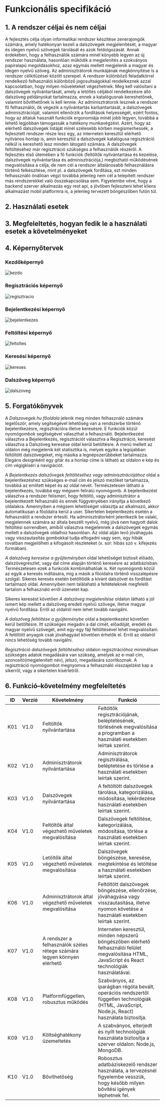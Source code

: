 # Funkcionális specifikáció

## 1. A rendszer céljai és nem céljai

A fejlesztés célja olyan informatikai rendszer készítése zenerajongók számára, amely hatékonyan kezeli a dalszövegek 
megjelenítését, a magyar és idegen nyelvű szövegek tárolását és azok feldolgozását.
Annak érdekében, hogy a felhasználók számára minél könyebb legyen az új rendszer használata, hasonlóan működik a megjelenítés 
a szokványos papíralapú megoldásokhoz, azaz egymás mellett megjelenik a magyar és idegen nyelvű szöveg. Az adminisztrátorok 
munkájának megkönnyítése is a rendszer célkitűzései között szerepel. A rendszer különböző feladatkörrel rendelkező felhasználói
különböző jogosultságokkal rendelkeznek azzal kapcsolatban, hogy milyen műveleteket végezhetnek.
Meg kell valósítani a dalszövegek nyilvántartását, amely a letöltés céljából rendelkezésre álló dalszöveg példányokat 
tartalmazza, ennek a katalógusnak kereshetőnek, valamint bővíthetőnek is kell lennie.
Az adminisztrátorok lesznek a rendszer fő felhasználói, ők végezik a nyilvántartás karbantartását, a dalszövegek adminisztrációját,
valamint ellenőrzik a fordítások helyességét, ezért fontos, hogy az általuk használt funkciók ergonomiája minél jobb legyen,
továbbá a lehető legjobban támogassák a hatékony munkavégzést. 
Azért, hogy az elérhető dalszövegek listáját minél szélesebb körben megismerhessék, a fejlesztett rendszer része lesz egy, az
interneten keresztűl elérhető nyilvános honlap is, amin keresztül a dalszövegek katalógusa regisztráció nélkül is kereshető 
lesz minden látogató számára. A dalszövegek feltöltéséhez már regisztráció szükséges a felhasználók részéről.
A fejlesztés első ütemében a fő funkciók (feltöltők nyilvántartása és kezelése, dalszövegek nyilvántartása
és adminisztrációja,) megbízható működésének megvalósítása a célja, de nem cél a rendszer általánosabb felhasználásra történő
felkészítése, mint pl. a dalszövegek fordítása, ezt minden felhassználó önállóan végzi továbbá jelenleg nem cél a telepített 
rendszer más rendszerekkel való összekapcsolása sem. Figyelembe véve, hogy a backend szerver alkalmazás egy rest api, a jövőben 
fejleszteni lehet kliens alkalmazást mobil platformra is, a jelenleg tervezett böngészőben futón túl.

## 2. Használati esetek


## 3. Megfeleltetés, hogyan fedik le a használati esetek a követelményeket
 

## 4. Képernyőtervek
  
### Kezdőképernyő  
![kezdo](https://github.com/beresgabor76/AFP2020_2_Lev_CsopA/blob/main/Doc/image/kezdo_oldal.jpg)  
  
### Regisztrációs képernyő  
![regisztracio](https://github.com/beresgabor76/AFP2020_2_Lev_CsopA/blob/main/Doc/image/regisztracios_oldal.jpg)  
  
### Bejelentkezési képernyő  
![bejelentkezes](https://github.com/beresgabor76/AFP2020_2_Lev_CsopA/blob/main/Doc/image/bejelentkezesi_oldal.jpg)  
  
### Feltöltési képernyő  
![feltoltes](https://github.com/beresgabor76/AFP2020_2_Lev_CsopA/blob/main/Doc/image/feltoltes_oldal.jpg)  
  
### Keresési képernyő  
![kereses](https://github.com/beresgabor76/AFP2020_2_Lev_CsopA/blob/main/Doc/image/kereses_oldal.jpg)  
  
### Dalszöveg képernyő  
![dalszoveg](https://github.com/beresgabor76/AFP2020_2_Lev_CsopA/blob/main/Doc/image/dalszoveg_oldal.jpg)    
  
## 5. Forgatókönyvek

A *Dalszovegek.hu főoldala*  jelenik meg minden felhasználó számára legelőször, amely segítségével lehetőség van a rendszerbe 
történő bejelentkezésre, regisztrációra illetve keresésre. E funkciók közül nyomógombok segítségével választhat a felhasználó.
Bejelentkezést választva a Bejelentkezés, regisztrációt választva a Regisztráció, keresést választva a Dalszöveg keresése oldal
kerül betöltésre. A menü mellett az oldalon még megjelenik két statisztika is, melyek egyike a legújabban feltöltött 
dalszövegeket, míg másika a legnépszerűbbeket tartalmazza. Elegáns designként egy gitár és a honlap címe is látható az oldalon 
e kép és cím végigkíséri a navigiációt.

A *Bejelentkezés dalszövegek feltöltéséhez vagy adminisztrációjához* oldal a bejelentkezéshez szükséges e-mail cím és jelszó
mezőket tartalmazza, továbbá az említett képet és az oldal nevét. Természetesen látható a bejelentkezés, továbbá egy mégsem 
feliratú nyomógomb. A bejelentkezést választva a rendszer felismeri, hogy feltöltő, vagy adminisztrátor a bejelentkezett
felhasználó és ennek függvényében irányítja a következő oldalakra. Amennyiben a mégsem lehetőséget választja az alkalmazó, 
akkor automatikusan a főoldalra kerül a user. Sikertelen bejelentkezés esetén a felhasználót a rendszer értesíti. Ha
adminisztrátorként jelentkezik be valaki, megjelennek számára az általa beszélt nyelvű, még jóvá nem hagyott dalok  feltöltési
sorrendben, amiből választva megjelennek a dalszövegek egymás mellett a dalszövegek oldalhoz hasonlóan. Az oldal alján levő 
jóváhagyás vagy visszautasítás gombokkal tudja elfogadni vagy sem, egy hibák rovatban megjelölheti a kifogásolt részleteket 
(x. sor: hibás szó v. kifejezés formában).

*A dalszöveg keresése a gyűjteményben* oldal lehetőséget biztosít előadó, dalszövegrészlet, vagy dal címe alapján történő 
keresésre az adatbázisban. Természetesen ezek a funkciók kombinálhatóak is. Két nyomógomb közül az egyik a keresés indítására, 
míg a másik a főoldalra történő visszalépésre szolgál. Sikeres keresés esetén betöltődik a kívánt dalszövet és fordítást
tartalmazó oldal.  Amennyiben nem találaható a feltételeknek megfelelő tartalom  a felhasználó erről üzenetet kap.

Sikeres keresést követően *A dalszöveg megjelenítése* oldalon  látható a jól ismert kép mellett a dalszöveg eredeti nyelvű
szövege, illetve magyar nyelvű fordítása. Erről az oldalról nem lehet tovább navigálni.

*A dalszöveg feltöltése a gyűjteménybe* oldal a bejelentkezést követően kerül betöltésre. Itt szükséges megadni a dal címét,
előadóját, eredeti és magyar nyelvű szövegét, amit egy-egy fájl feltöltésével lehet megvalósítani. A fetöltött anyagok csak
jóváhagyást követően érhetők el. Erről az oldalról nincs lehetőség tovább navigálni.

*Regisztráció dalszövegek feltöltéséhez* oldalon regisztrációhoz minimálisan szükséges adatok megadására van szükség, amelyek az
e-mail cím, azonosító(megjelenített név), jelszó, megadására szorítkoznak. A regisztráció nyomógombot megnyomva a felhasználó
visszajelzést kap a sikerről, vagy a sikertelen kísérletről.


## 6. Funkció–követelmény megfeleltetés
ID|Verzió|Követelmény|Funkció
--|------|-----------|-------
K01|V1.0|Feltöltők nyilvántartása|Feltöltők regisztrációjának, beléptetésének, törlésének megvalósítása a programban a használati esetekben leírtak szerint.  
K02|V1.0|Adminisztrátorok nyilvántartása|Adminisztrátorok regisztrálása, beléptetése és törlése a használati esetekben leírtak szerint.
K03|V1.0|Dalszövegek nyilvántartása|A feltöltött dalszövegek tárolása, kategorizálása, módosítása, lekérdezése használati esetekben leírtak szerint. 
K04|V1.0|Feltöltők által végezhető műveletek megvalósítása|Dalszövegek feltöltése, kategorizálása, módosítása, törlése a használati esetekben leírtak szerint.
K05|V1.0|Letöltők által végezhető műveletek megvalósítása|Dalszövegek böngészése, keresése, megtekintése és letöltése a használati esetekben leírtak szerint.
K06|V1.0|Adminisztrátorok által végezhető műveletek megvalósítása|Feltöltött dalszövegek böngészése, ellenőrzése, jóváhagyása vagy visszautasítása, illetve nyomon követése a használati esetekben leírtak szerint.
K07|V1.0|A rendszer a felhasználók széles rétege számára legyen könnyen elérhető|Interneten keresztül, minden népszerű böngészőben elérhető felhasználói felület megvalósítása HTML, JavaScript és React technológiák használatával.
K08|V1.0|Platformfüggetlen, robusztus működés|Szabványos, az iparágban régóta bevált, operációs rendszertől független technológiák (HTML, JavaScript, Node.js, React) használata biztosítja.
K09|V1.0|Költséghatékony üzemeltetés|A szabványos, elterjedt és nyílt technológiák használata biztosítja a szerver oldalon: Node.js, MongoDB.
K10|V1.0|Bővíthetőség|Robosztus adatbáziskezelő rendszer használata, a tervezésnél figyelembe vesszük, hogy később milyen bővítési igények léphetnek fel. 


